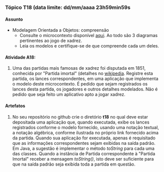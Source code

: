 ### Tópico T18 (data limite: **dd/mm/aaaa 23h59min59s**

#### Assunto

- Modelagem Orientada a Objetos: compreensão
  - Consulte o microcontexto disponível [aqui](../modelos/modelos-06.md). Ao todo são 3 diagramas pertinentes ao jogo de xadrez.
  - Leia os modelos e certifique-se de que compreende cada um deles.

#### Atividade A18:

1. Uma das partidas mais famosas de xadrez foi disputada em 1851, conhecida por "Partida imortal" (detalhes no [wikipedia](https://pt.wikipedia.org/wiki/Partida_Imortal_de_Anderssen). Registre esta partida, os lances correspondentes, em uma aplicação que implementa o modelo deste microcontexto. É pedido que sejam registrados os lances desta partida, os jogadores e outros detalhes modelados. Não é pedido que seja feito um aplicativo apto a jogar xadrez. 

#### Artefatos

1. No seu repositório no github crie o diretório **t18** no qual deve estar depositada uma aplicação que, quando executada, exibe os lances registrados conforme o modelo fornecido, usando uma notação textual, a notação algébrica, conforme ilustrada no próprio link fornecido acima da partida. Quando sua aplicação for executada, apenas é requisitado que as informações correspondentes sejam exibidas na saída padrão. Em Java, a sugestão é implementar o método _toString_ para cada uma das classes. Quando a instância de Partida correspondente à "Partida Imortal" receber a mensagem _toString()_, isto deve ser suficiente para que na saída padrão seja exibida toda a partida em questão. 
